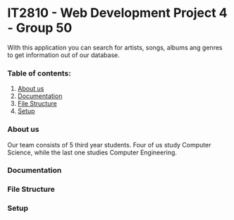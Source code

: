 # IT2810 - Web Development Project 4 - Group 50
With this application you can search for artists, songs, albums ang genres to get information out of our database.

### Table of contents:
1. [About us](#AboutUs)
2. [Documentation](#Documentation) 
3. [File Structure](#FileStruct)
4. [Setup](#Setup)

### About us <a name="AboutUs"></a>
Our team consists of 5 third year students. Four of us study Computer Science, while the last one studies Computer 
Engineering.


### Documentation <a name ="Documentation"></a>



### File Structure <a name="FileStruct"></a>

### Setup <a name="Setup"></a>
